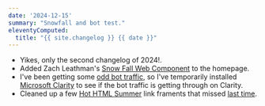 ```yaml
---
date: '2024-12-15'
summary: "Snowfall and bot test."
eleventyComputed:
  title: "{{ site.changelog }} {{ date }}"
---
```


* Yikes, only the second changelog of 2024!.
* Added Zach Leathman's [Snow Fall Web Component](https://www.zachleat.com/web/snow-fall/) to the homepage. 
* I've been getting some [odd bot traffic](https://mastodon.social/@superterrific/113651950667416173), so I've temporarily installed [Microsoft Clarity](https://clarity.microsoft.com/) to see if the bot traffic is getting through on Clarity.
* Cleaned up a few [Hot HTML Summer](/tag/hot-html-summer/) link framents that missed [last time](/changelog/2024-03-23/).